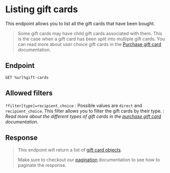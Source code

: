 # Listing gift cards

This endpoint allows you to list all the gift cards that have been bought.

> Some gift cards may have child gift cards associated with them. This is the case when a gift card has been split into
> multiple gift cards.
> You can read more about user choice gift cards in the [Purchase gift card](Gift-card-purchase.md#gift-card-types)
> documentation.

## Endpoint

```http
GET %url%gift-cards
```

## Allowed filters

`?filter[type]=recipient_choice`
: Possible values are `direct` and `recipient_choice`. This filter allows you to filter the gift cards by their type.
: *Read more about the different types of gift cards in the [purchase gift card](Gift-card-purchase.md#gift-card-types)
documentation.*

## Response

> This endpoint will return a list of [gift card objects](Gift-card-object.md).
>
> Make sure to checkout our [pagination](Pagination.md) documentation to see how to paginate the response.

